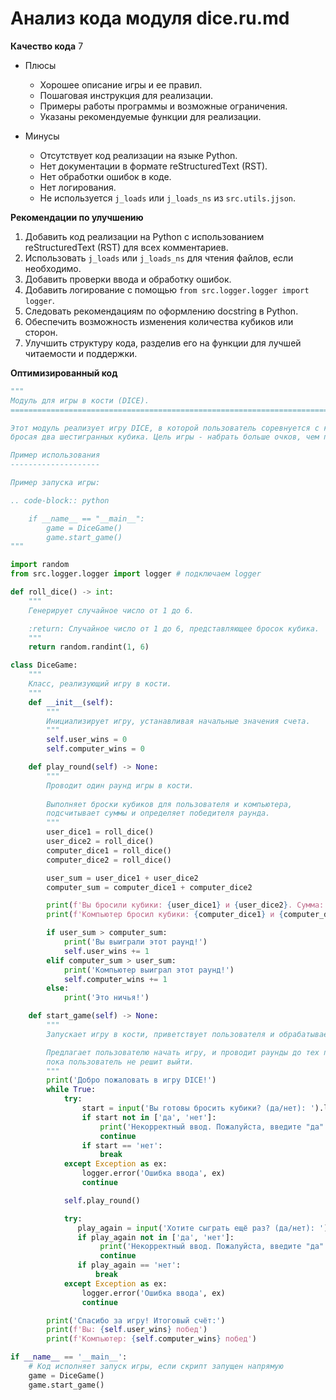# Анализ кода модуля dice.ru.md

**Качество кода**
7
-  Плюсы
    -  Хорошее описание игры и ее правил.
    -  Пошаговая инструкция для реализации.
    -  Примеры работы программы и возможные ограничения.
    -  Указаны рекомендуемые функции для реализации.

-  Минусы
    -  Отсутствует  код реализации на языке Python.
    -  Нет документации в формате reStructuredText (RST).
    -  Нет обработки ошибок в коде.
    -  Нет логирования.
    -  Не используется `j_loads` или `j_loads_ns` из `src.utils.jjson`.

**Рекомендации по улучшению**
1. Добавить код реализации на Python с использованием reStructuredText (RST) для всех комментариев.
2. Использовать `j_loads` или `j_loads_ns` для чтения файлов, если необходимо.
3. Добавить проверки ввода и обработку ошибок.
4. Добавить логирование с помощью `from src.logger.logger import logger`.
5. Следовать рекомендациям по оформлению docstring в Python.
6. Обеспечить возможность изменения количества кубиков или сторон.
7. Улучшить структуру кода, разделив его на функции для лучшей читаемости и поддержки.

**Оптимизированный код**
```python
"""
Модуль для игры в кости (DICE).
=========================================================================================

Этот модуль реализует игру DICE, в которой пользователь соревнуется с компьютером,
бросая два шестигранных кубика. Цель игры - набрать больше очков, чем противник.

Пример использования
--------------------

Пример запуска игры:

.. code-block:: python

    if __name__ == "__main__":
        game = DiceGame()
        game.start_game()
"""

import random
from src.logger.logger import logger # подключаем logger

def roll_dice() -> int:
    """
    Генерирует случайное число от 1 до 6.

    :return: Случайное число от 1 до 6, представляющее бросок кубика.
    """
    return random.randint(1, 6)

class DiceGame:
    """
    Класс, реализующий игру в кости.
    """
    def __init__(self):
        """
        Инициализирует игру, устанавливая начальные значения счета.
        """
        self.user_wins = 0
        self.computer_wins = 0

    def play_round(self) -> None:
        """
        Проводит один раунд игры в кости.
        
        Выполняет броски кубиков для пользователя и компьютера,
        подсчитывает суммы и определяет победителя раунда.
        """
        user_dice1 = roll_dice()
        user_dice2 = roll_dice()
        computer_dice1 = roll_dice()
        computer_dice2 = roll_dice()

        user_sum = user_dice1 + user_dice2
        computer_sum = computer_dice1 + computer_dice2

        print(f'Вы бросили кубики: {user_dice1} и {user_dice2}. Сумма: {user_sum}')
        print(f'Компьютер бросил кубики: {computer_dice1} и {computer_dice2}. Сумма: {computer_sum}')

        if user_sum > computer_sum:
            print('Вы выиграли этот раунд!')
            self.user_wins += 1
        elif computer_sum > user_sum:
            print('Компьютер выиграл этот раунд!')
            self.computer_wins += 1
        else:
            print('Это ничья!')

    def start_game(self) -> None:
        """
        Запускает игру в кости, приветствует пользователя и обрабатывает раунды.

        Предлагает пользователю начать игру, и проводит раунды до тех пор,
        пока пользователь не решит выйти.
        """
        print('Добро пожаловать в игру DICE!')
        while True:
            try:
                start = input('Вы готовы бросить кубики? (да/нет): ').lower()
                if start not in ['да', 'нет']:
                    print('Некорректный ввод. Пожалуйста, введите "да" или "нет".')
                    continue
                if start == 'нет':
                    break
            except Exception as ex:
                logger.error('Ошибка ввода', ex)
                continue

            self.play_round()

            try:
               play_again = input('Хотите сыграть ещё раз? (да/нет): ').lower()
               if play_again not in ['да', 'нет']:
                    print('Некорректный ввод. Пожалуйста, введите "да" или "нет".')
                    continue
               if play_again == 'нет':
                   break
            except Exception as ex:
                logger.error('Ошибка ввода', ex)
                continue

        print('Спасибо за игру! Итоговый счёт:')
        print(f'Вы: {self.user_wins} побед')
        print(f'Компьютер: {self.computer_wins} побед')

if __name__ == '__main__':
    # Код исполняет запуск игры, если скрипт запущен напрямую
    game = DiceGame()
    game.start_game()
```